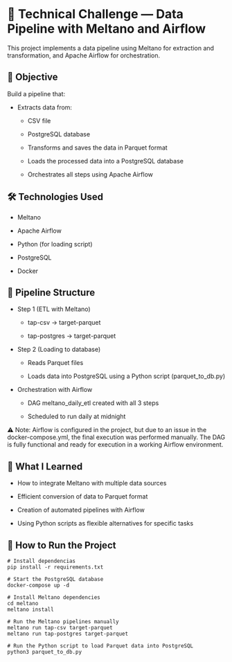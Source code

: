 # 🚀 Technical Challenge — Data Pipeline with Meltano and Airflow

This project implements a data pipeline using Meltano for extraction and transformation, and Apache Airflow for orchestration.


## 📌 Objective

Build a pipeline that:

- Extracts data from:

    - CSV file

    - PostgreSQL database

    - Transforms and saves the data in Parquet format

    - Loads the processed data into a PostgreSQL database

    - Orchestrates all steps using Apache Airflow


## 🛠️ Technologies Used

- Meltano

- Apache Airflow

- Python (for loading script)

- PostgreSQL

- Docker

## 📂 Pipeline Structure

- Step 1 (ETL with Meltano)

    - tap-csv → target-parquet

    - tap-postgres → target-parquet

- Step 2 (Loading to database)

    - Reads Parquet files

    - Loads data into PostgreSQL using a Python script (parquet_to_db.py)

- Orchestration with Airflow

    - DAG meltano_daily_etl created with all 3 steps

    - Scheduled to run daily at midnight

⚠️ Note: Airflow is configured in the project, but due to an issue in the docker-compose.yml, the final execution was performed manually. The DAG is fully functional and ready for execution in a working Airflow environment.

## 🧠 What I Learned

- How to integrate Meltano with multiple data sources

- Efficient conversion of data to Parquet format

- Creation of automated pipelines with Airflow

- Using Python scripts as flexible alternatives for specific tasks

## 🚧 How to Run the Project

```
# Install dependencias
pip install -r requirements.txt

# Start the PostgreSQL database 
docker-compose up -d

# Install Meltano dependencies
cd meltano
meltano install

# Run the Meltano pipelines manually
meltano run tap-csv target-parquet
meltano run tap-postgres target-parquet

# Run the Python script to load Parquet data into PostgreSQL
python3 parquet_to_db.py
```
